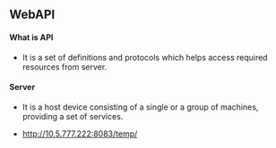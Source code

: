 ## WebAPI

#### What is API
- It is a set of definitions and protocols which helps access required resources from server.

#### Server
- It is a host device consisting of a single or a group of machines, providing a set of services.

- http://10.5.777.222:8083/temp/

